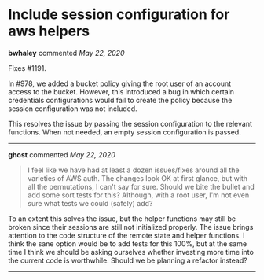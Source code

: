 # Include session configuration for aws helpers

**bwhaley** commented *May 22, 2020*

Fixes #1191.

In #978, we added a bucket policy giving the root user of an account access to the bucket. However, this introduced a bug in which certain credentials configurations would fail to create the policy because the session configuration was not included. 

This resolves the issue by passing the session configuration to the relevant functions. When not needed, an empty session configuration is passed.
<br />
***


**ghost** commented *May 22, 2020*

> I feel like we have had at least a dozen issues/fixes around all the varieties of AWS auth. The changes look OK at first glance, but with all the permutations, I can't say for sure. Should we bite the bullet and add some sort tests for this? Although, with a root user, I'm not even sure what tests we could (safely) add?


To an extent this solves the issue, but the helper functions may still be broken since their sessions are still not initialized properly. The issue brings attention to the code structure of the remote state and helper functions. I think the sane option would be to add tests for this 100%, but at the same time I think we should be asking ourselves whether investing more time into the current code is worthwhile. Should we be planning a refactor instead?
***

